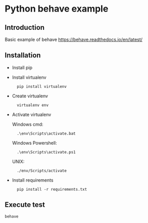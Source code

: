 # Python behave example

## Introduction

Basic example of behave https://behave.readthedocs.io/en/latest/

## Installation

- Install pip
- Install virtualenv

        pip install virtualenv

- Create virtualenv

        virtualenv env

- Activate virtualenv

    Windows cmd:

        .\env\Scripts\activate.bat

    Windows Powershell:

        .\env\Scripts\activate.ps1

    UNIX:

        ./env/Scripts/activate

- Install requirements

        pip install -r requirements.txt

## Execute test

    behave